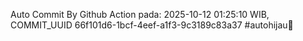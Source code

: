 Auto Commit By Github Action pada: 2025-10-12 01:25:10 WIB, COMMIT_UUID 66f101d6-1bcf-4eef-a1f3-9c3189c83a37 #autohijau🗿
